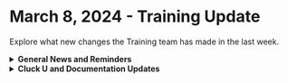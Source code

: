 # March 8, 2024 - Training Update

Explore what new changes the Training team has made in the last week.

<details>

<summary><strong>General News and Reminders</strong></summary>

* **Game Tip for the Week:**  If you're looking for a fantastic Tactical RPG, check out Unicorn Overlord! It will probably be one of those hidden gems for the year, sitting at an 88 on Metacritic!
* **SHOUT OUT** to James, Jeffrey, Tom, and Andy for successfully taking our [foundations-certification.md](../../../cluck-university/rewst-foundations/foundations-certification.md "mention")Exam, and collecting your prestigious **Certified Rewster** badge in Discord.&#x20;
* Eddie-the-legend-Chow is back from Right of Boom! So Training time will continue as expected next week!
* Join us in our [Cluck-U Discord channel](https://discord.com/channels/936789089703845988/1121465945295167588) if you have any questions, comments, or concerns!

</details>

<details>

<summary><strong>Cluck U and Documentation Updates</strong></summary>

**What's New at Cluck University?**

* We'd love to get your feedback on our Training and Documentation! [Please fill out this form to let us know how we can improve](https://app.sli.do/event/m8C3AjPUnuDgpkVDmPsQL3)!
* We'd also love to get your [feedback on the Open Mic here](https://app.sli.do/event/9DL7k68NvYk8u1ZWUnWrjY)!
* As a reminder, you can make training and documentation requests at [https://rewst.canny.io/](https://rewst.canny.io/)
* [Broken link](broken-reference "mention")updated with examples from the exam

**New & Updated Pages:**

* [march-1-2024-early-bird-specials-for-flow-in-the-kewp.md](../../roc-open-mics/2024-roc-open-mics/march-1-2024-early-bird-specials-for-flow-in-the-kewp.md "mention")page added
* [kaseya-bms-integration-setup.md](../../../documentation/integrations/psa/kaseya-bms/kaseya-bms-integration-setup.md "mention")instructions updated
* [nable](../../../documentation/integrations/rmm/nable/ "mention")pages updated
* [organization-variables.md](../../../documentation/user-management/organization-variables.md "mention")page updated
* [connectwise-integration-setup.md](../../../documentation/integrations/psa/connectwise-manage/connectwise-integration-setup.md "mention")page updated
* [security-policy.md](../../../security/security-policy.md "mention")page updated
* [twilio-integration-setup.md](../../../documentation/integrations/voip-and-sms/twilio/twilio-integration-setup.md "mention")and [actions-and-endpoints.md](../../../documentation/integrations/voip-and-sms/twilio/actions-and-endpoints.md "mention")pages added

</details>

